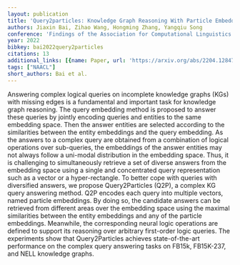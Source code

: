 ```yaml
---
layout: publication
title: 'Query2particles: Knowledge Graph Reasoning With Particle Embeddings'
authors: Jiaxin Bai, Zihao Wang, Hongming Zhang, Yangqiu Song
conference: 'Findings of the Association for Computational Linguistics: NAACL 2022'
year: 2022
bibkey: bai2022query2particles
citations: 13
additional_links: [{name: Paper, url: 'https://arxiv.org/abs/2204.12847'}]
tags: ["NAACL"]
short_authors: Bai et al.
---
```

Answering complex logical queries on incomplete knowledge graphs (KGs) with
missing edges is a fundamental and important task for knowledge graph
reasoning. The query embedding method is proposed to answer these queries by
jointly encoding queries and entities to the same embedding space. Then the
answer entities are selected according to the similarities between the entity
embeddings and the query embedding. As the answers to a complex query are
obtained from a combination of logical operations over sub-queries, the
embeddings of the answer entities may not always follow a uni-modal
distribution in the embedding space. Thus, it is challenging to simultaneously
retrieve a set of diverse answers from the embedding space using a single and
concentrated query representation such as a vector or a hyper-rectangle. To
better cope with queries with diversified answers, we propose Query2Particles
(Q2P), a complex KG query answering method. Q2P encodes each query into
multiple vectors, named particle embeddings. By doing so, the candidate answers
can be retrieved from different areas over the embedding space using the
maximal similarities between the entity embeddings and any of the particle
embeddings. Meanwhile, the corresponding neural logic operations are defined to
support its reasoning over arbitrary first-order logic queries. The experiments
show that Query2Particles achieves state-of-the-art performance on the complex
query answering tasks on FB15k, FB15K-237, and NELL knowledge graphs.